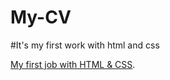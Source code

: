 # My-CV

#It's my first work with html and css

[My first job with HTML & CSS](https://anatoliyvolik.github.io/My-CV/).
